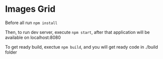 # Images Grid

Before all run `npm install`

Then, to run dev server, execute `npm start`, 
after that application will be available on localhost:8080

To get ready build, exectue `npm build`, and you will get ready code in ./build folder
